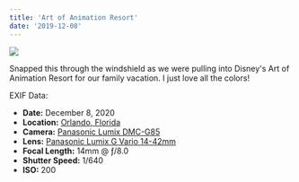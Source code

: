 ```yaml
---
title: 'Art of Animation Resort'
date: '2019-12-08'
---
```


![](images/20191208-20191208-P1130781-1481x1080.jpg)

Snapped this through the windshield as we were pulling into Disney's Art of Animation Resort for our family vacation. I just love all the colors!

EXIF Data:

- **Date:** December 8, 2020
- **Location:** [Orlando, Florida](https://en.wikipedia.org/wiki/Orlando,_Florida)
- **Camera:** [Panasonic Lumix DMC-G85](https://amzn.to/37zCjXB)
- **Lens:** [Panasonic Lumix G Vario 14-42mm](https://amzn.to/37A5UjH)
- **Focal Length:** 14mm @ ƒ/8.0
- **Shutter Speed:** 1/640
- **ISO:** 200
